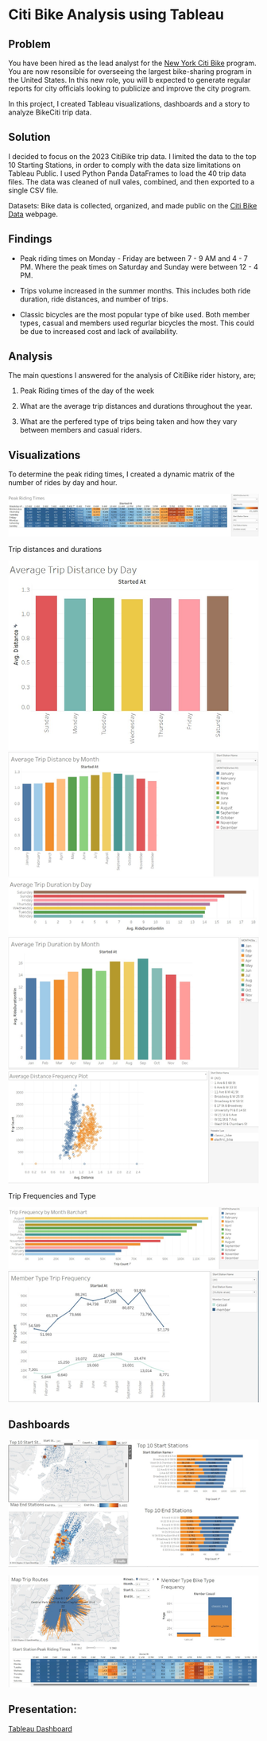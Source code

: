 # Citi Bike Analysis using Tableau

## Problem

You have been hired as the lead analyst for the [New York Citi Bike](https://en.wikipedia.org/wiki/Citi_Bike) program. You are now resonsible for overseeing the largest bike-sharing program in the United States. In this new role, you will b expected to generate regular reports for city officials looking to publicize and improve the city program.

In this project, I created Tableau visualizations, dashboards and a story to analyze BikeCiti trip data.


## Solution

I decided to focus on the 2023 CitiBike trip data. I limited the data to the top 10 Starting Stations, in order to comply with the data size limitations on Tableau Public. I used Python Panda DataFrames to load the 40 trip data files. The data was cleaned of null vales, combined, and then exported to a single CSV file.

Datasets: Bike data is collected, organized, and made public on the [Citi Bike Data](https://www.citibikenyc.com/system-data) webpage.

## Findings

- Peak riding times on Monday - Friday are between 7 - 9 AM and 4 - 7 PM. Where the peak times on Saturday and Sunday were between 12 - 4 PM.

- Trips volume increased in the summer months. This includes both ride duration, ride distances, and number of trips.

- Classic bicycles are the most popular type of bike used. Both member types, casual and members used regurlar bicycles the most. This could be due to increased cost and lack of availability.

## Analysis

The main questions I answered  for the analysis of CitiBike rider history, are;

1. Peak Riding times of the day of the week

2. What are the average trip distances and durations throughout the year.

3. What are the perfered type of trips being taken and how they vary between members and casual riders.

## Visualizations

To determine the peak riding times, I created a dynamic matrix of the number of rides by day and hour.

![alt text](Images/PeakRidingTimes.jpg)


Trip distances and durations

![alt text](Images/AverageTripDistancebyDay.jpg)
![alt text](Images/AverageTripDistancebyMonth.jpg)
![alt text](Images/AverageTripDurationbyDay.jpg)
![alt text](Images/AverageTripDurationbyMonth.jpg)
![alt text](Images/AverageDistanceFrequencyPlot.jpg)

Trip Frequencies and Type

![alt text](Images/TripFrequencybyMonthBarChart.jpg)
![alt text](Images/MemberTypeTripFrequency.jpg)

## Dashboards

![alt text](Images/DashboardMain.jpg)

![alt text](Images/DashboardTrip.jpg)



## Presentation:  

[Tableau Dashboard](https://public.tableau.com/views/CitiBike2023_17315468207100/CitiBikeStory?:language=en-US&:sid=&:redirect=auth&:display_count=n&:origin=viz_share_link)




